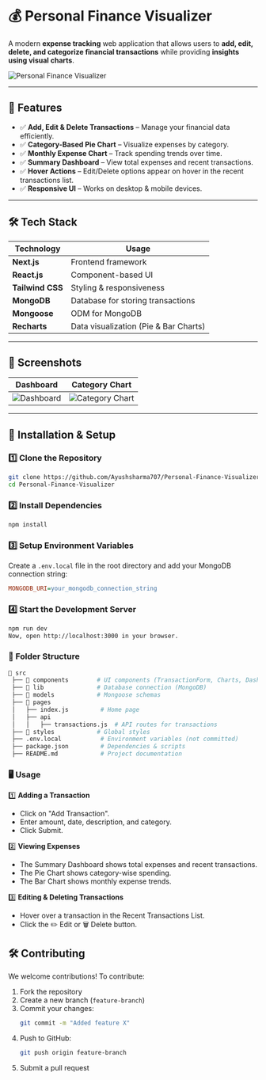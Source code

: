 # 💰 Personal Finance Visualizer  

A modern **expense tracking** web application that allows users to **add, edit, delete, and categorize financial transactions** while providing **insights using visual charts**.

![Personal Finance Visualizer](https://via.placeholder.com/1000x300?text=Personal+Finance+Visualizer) <!-- Replace with actual image -->

---

## 🚀 Features  

- ✅ **Add, Edit & Delete Transactions** – Manage your financial data efficiently.  
- ✅ **Category-Based Pie Chart** – Visualize expenses by category.  
- ✅ **Monthly Expense Chart** – Track spending trends over time.  
- ✅ **Summary Dashboard** – View total expenses and recent transactions.  
- ✅ **Hover Actions** – Edit/Delete options appear on hover in the recent transactions list.  
- ✅ **Responsive UI** – Works on desktop & mobile devices.  

---

## 🛠️ Tech Stack  

| **Technology** | **Usage** |
|--------------|-----------|
| **Next.js** | Frontend framework |
| **React.js** | Component-based UI |
| **Tailwind CSS** | Styling & responsiveness |
| **MongoDB** | Database for storing transactions |
| **Mongoose** | ODM for MongoDB |
| **Recharts** | Data visualization (Pie & Bar Charts) |

---

## 📸 Screenshots  

| **Dashboard** | **Category Chart** |
|------------|---------------|
| ![Dashboard](https://via.placeholder.com/500x300?text=Dashboard) | ![Category Chart](https://via.placeholder.com/500x300?text=Category+Chart) |

---

## 🔧 Installation & Setup  

### **1️⃣ Clone the Repository**  
```bash
git clone https://github.com/Ayushsharma707/Personal-Finance-Visualizer.git
cd Personal-Finance-Visualizer 
```
### **2️⃣ Install Dependencies**  
```bash
npm install
```
### **3️⃣ Setup Environment Variables**  
Create a `.env.local` file in the root directory and add your MongoDB connection string:  

```ini
MONGODB_URI=your_mongodb_connection_string
```
### **4️⃣ Start the Development Server**  
```bash
npm run dev
Now, open http://localhost:3000 in your browser.
```

### **📂 Folder Structure**  

```graphql
📂 src
 ├── 📂 components        # UI components (TransactionForm, Charts, Dashboard)
 ├── 📂 lib               # Database connection (MongoDB)
 ├── 📂 models            # Mongoose schemas
 ├── 📂 pages
 │   ├── index.js         # Home page
 │   ├── api
 │   │   ├── transactions.js  # API routes for transactions
 ├── 📂 styles            # Global styles
 ├── .env.local           # Environment variables (not committed)
 ├── package.json         # Dependencies & scripts
 ├── README.md            # Project documentation

```
### **🖥️ Usage**

1️⃣ **Adding a Transaction**  
- Click on "Add Transaction".  
- Enter amount, date, description, and category.  
- Click Submit.  

2️⃣ **Viewing Expenses**  
- The Summary Dashboard shows total expenses and recent transactions.  
- The Pie Chart shows category-wise spending.  
- The Bar Chart shows monthly expense trends.  

3️⃣ **Editing & Deleting Transactions**  
- Hover over a transaction in the Recent Transactions List.  
- Click the ✏️ Edit or 🗑️ Delete button.

## 🛠️ Contributing

We welcome contributions! To contribute:

1. Fork the repository
2. Create a new branch (`feature-branch`)
3. Commit your changes:
    ```bash
    git commit -m "Added feature X"
    ```
4. Push to GitHub:
    ```bash
    git push origin feature-branch
    ```
5. Submit a pull request





